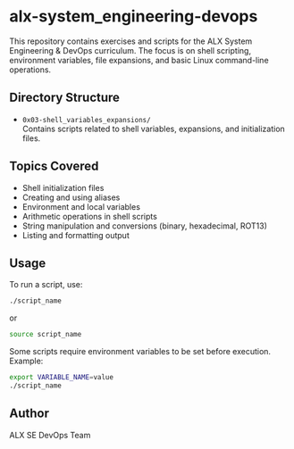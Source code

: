 # alx-system_engineering-devops

This repository contains exercises and scripts for the ALX System Engineering & DevOps curriculum. The focus is on shell scripting, environment variables, file expansions, and basic Linux command-line operations.

## Directory Structure

- `0x03-shell_variables_expansions/`  
	Contains scripts related to shell variables, expansions, and initialization files.

## Topics Covered

- Shell initialization files
- Creating and using aliases
- Environment and local variables
- Arithmetic operations in shell scripts
- String manipulation and conversions (binary, hexadecimal, ROT13)
- Listing and formatting output

## Usage

To run a script, use:
```sh
./script_name
```
or
```sh
source script_name
```
Some scripts require environment variables to be set before execution. Example:
```sh
export VARIABLE_NAME=value
./script_name
```

## Author

ALX SE DevOps Team
